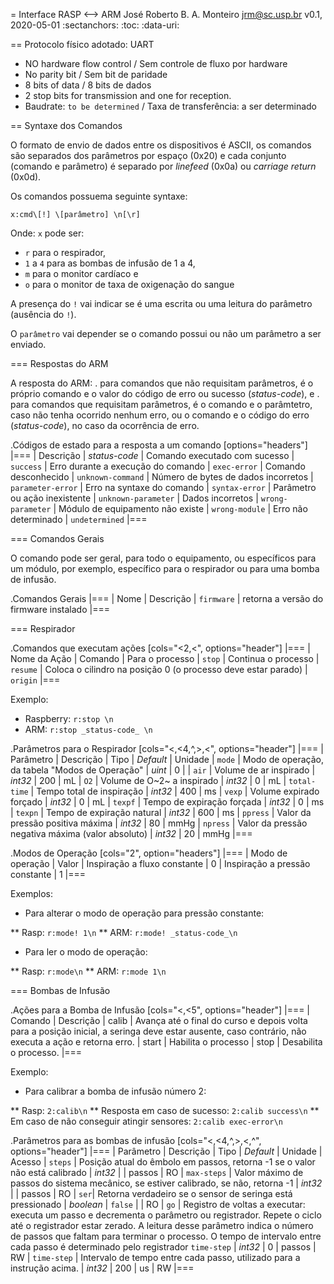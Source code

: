 = Interface RASP <--> ARM
José Roberto B. A. Monteiro <jrm@sc.usp.br>
v0.1, 2020-05-01
:sectanchors:
:toc:
:data-uri:

== Protocolo físico adotado: UART

* NO hardware flow control / Sem controle de fluxo por hardware
* No parity bit / Sem bit de paridade
* 8 bits of data / 8 bits de dados
* 2 stop bits for transmission and one for reception.
* Baudrate: `to be determined` / Taxa de transferência: a ser determinado

== Syntaxe dos Comandos

O formato de envio de dados entre os dispositivos é ASCII, os comandos são separados dos parâmetros por espaço (0x20) e cada conjunto (comando e parâmetro) é separado por _linefeed_ (0x0a) ou _carriage return_ (0x0d).

Os comandos possuema seguinte syntaxe:

`x:cmd\[!] \[parâmetro] \n[\r]`

Onde: `x` pode ser:

* `r` para o respirador,
* `1` a `4` para as bombas de infusão de 1 a 4,
* `m` para o monitor cardíaco e
* `o` para o monitor de taxa de oxigenação do sangue

A presença do `!` vai indicar se é uma escrita ou uma leitura do parâmetro (ausência do `!`).

O `parâmetro` vai depender se o comando possui ou não um parâmetro a ser enviado.

=== Respostas do ARM

A resposta do ARM:
. para comandos que não requisitam parâmetros, é o próprio comando e o valor do código de erro ou sucesso (_status-code_), e
. para comandos que requisitam parâmetros, é o comando e o parâmtetro, caso não tenha ocorrido nenhum erro, ou o comando e o código do erro (_status-code_), no caso da ocorrência de erro.

.Códigos de estado para a resposta a um comando
[options="headers"]
|===
| Descrição | _status-code_
| Comando executado com sucesso | `success`
| Erro durante a execução do comando | `exec-error`
| Comando desconhecido | `unknown-command`
| Número de bytes de dados incorretos | `parameter-error`
| Erro na syntaxe do comando | `syntax-error`
| Parâmetro ou ação inexistente | `unknown-parameter`
| Dados incorretos | `wrong-parameter`
| Módulo de equipamento não existe | `wrong-module`
| Erro não determinado | `undetermined`
|===

=== Comandos Gerais

O comando pode ser geral, para todo o equipamento, ou específicos para um módulo, por exemplo, específico para o respirador ou para uma bomba de infusão.

.Comandos Gerais
|===
| Nome | Descrição
| `firmware` | retorna a versão do firmware instalado
|===

=== Respirador

.Comandos que executam ações
[cols="<2,<", options="header"]
|===
| Nome da Ação | Comando
| Para o processo | `stop`
| Continua o processo | `resume`
| Coloca o cilindro na posição 0 (o processo deve estar parado)  | `origin`
|===

Exemplo:

* Raspberry: `r:stop \n`
* ARM: `r:stop _status-code_ \n`

.Parâmetros para o Respirador
[cols="<,<4,^,>,<", options="header"]
|===
| Parâmetro | Descrição | Tipo | _Default_ | Unidade
| `mode` | Modo de operação, da tabela "Modos de Operação" | _uint_ | 0 |
| `air` | Volume de ar inspirado | _int32_ | 200 | mL
| `O2` | Volume de O~2~ a inspirado | _int32_ | 0 | mL
| `total-time` | Tempo total de inspiração | _int32_ | 400 | ms
| `vexp`  | Volume expirado forçado | _int32_ | 0 | mL
| `texpf` | Tempo de expiração forçada | _int32_ | 0 | ms
| `texpn` | Tempo de expiração natural | _int32_ | 600 | ms
| `ppress` | Valor da pressão positiva máxima | _int32_ | 80 | mmHg
| `npress` | Valor da pressão negativa máxima (valor absoluto) | _int32_ | 20 | mmHg
|===

.Modos de Operação
[cols="2", option="headers"]
|===
| Modo de operação | Valor
| Inspiração a fluxo constante | 0
| Inspiração a pressão constante | 1
|===

Exemplos:

* Para alterar o modo de operação para pressão constante:

** Rasp: `r:mode! 1\n`
** ARM: `r:mode! _status-code_\n`

* Para ler o modo de operação:

** Rasp: `r:mode\n`
** ARM: `r:mode 1\n`

=== Bombas de Infusão

.Ações para a Bomba de Infusão
[cols="<,<5", options="header"]
|===
| Comando | Descrição
| calib | Avança até o final do curso e depois volta para a posição inicial, a seringa deve estar ausente, caso contrário, não executa a ação e retorna erro.
| start | Habilita o processo
| stop | Desabilita o processo.
|===

Exemplo:

* Para calibrar a bomba de infusão número 2:

** Rasp: `2:calib\n`
** Resposta em caso de sucesso: `2:calib success\n`
** Em caso de não conseguir atingir sensores: `2:calib exec-error\n`

.Parâmetros para as bombas de infusão
[cols="<,<4,^,>,<,^", options="header"]
|===
| Parâmetro | Descrição | Tipo | _Default_ | Unidade | Acesso
| `steps` | Posição atual do êmbolo em passos, retorna -1 se o valor não está calibrado  | _int32_ | | passos | RO
| `max-steps` | Valor máximo de passos do sistema mecânico, se estiver calibrado, se não, retorna -1 | _int32_ | | passos | RO
| `ser`| Retorna verdadeiro se o sensor de seringa está pressionado | _boolean_ | `false` | | RO
| `go` | Registro de voltas a executar: executa um passo e decrementa o parâmetro ou registrador. Repete o ciclo até o registrador estar zerado. A leitura desse parâmetro indica o número de passos que faltam para terminar o processo. O tempo de intervalo entre cada passo é determinado pelo registrador `time-step` | _int32_ | 0 | passos | RW
| `time-step` | Intervalo de tempo entre cada passo, utilizado para a instrução acima. | _int32_ | 200 | us | RW 
|===
